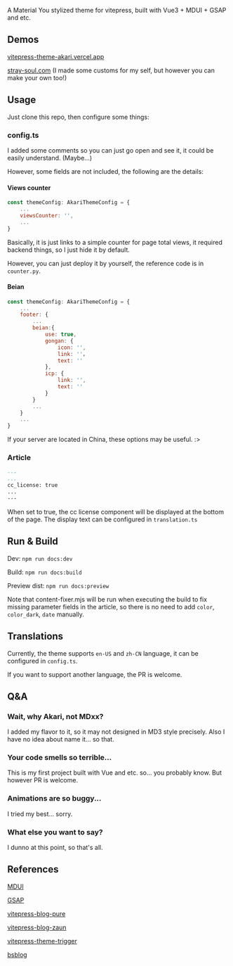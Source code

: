 A Material You stylized theme for vitepress, built with Vue3 + MDUI + GSAP and etc.


## Demos

[vitepress-theme-akari.vercel.app](https://vitepress-theme-akari.vercel.app)

[stray-soul.com](https://stray-soul.com) (I made some customs for my self, but however you can make your own too!)

## Usage

Just clone this repo, then configure some things:

### config.ts

I added some comments so you can just go open and see it, it could be easily understand. (Maybe...)

However, some fields are not included, the following are the details:

#### Views counter

```js
const themeConfig: AkariThemeConfig = {
    ...
    viewsCounter: '',
    ...
}

```

Basically, it is just links to a simple counter for page total views, it required backend things, so I just hide it by default.

However, you can just deploy it by yourself, the reference code is in `counter.py`.


#### Beian

```js
const themeConfig: AkariThemeConfig = {
    ...
    footer: {
        ...
        beian:{
            use: true,
            gongan: {
                icon: '',
                link: ''，
                text: ''
            },
            icp: {
                link: '',
                text: ''
            }
        }
        ...
    }
    ...
}

```

If your server are located in China, these options may be useful. :>

### Article

```md
---
...
cc_license: true
...
---
```

When set to true, the cc license component will be displayed at the bottom of the page. The display text can be configured in `translation.ts`


## Run & Build

Dev: `npm run docs:dev`

Build: `npm run docs:build`

Preview dist: `npm run docs:preview`

Note that content-fixer.mjs will be run when executing the build to fix missing parameter fields in the article, so there is no need to add `color`, `color_dark`, `date` manually.


## Translations

Currently, the theme supports `en-US` and `zh-CN` language, it can be configured in `config.ts`.

If you want to support another language, the PR is welcome.


## Q&A

### Wait, why Akari, not MDxx?

I added my flavor to it, so it may not designed in MD3 style precisely. Also I have no idea about name it... so that.

### Your code smells so terrible...

This is my first project built with Vue and etc. so... you probably know. But however PR is welcome.

### Animations are so buggy...

I tried my best... sorry.

### What else you want to say?

I dunno at this point, so that's all.

## References

[MDUI](https://mdui.org/)

[GSAP](https://gsap.com/)

[vitepress-blog-pure](https://github.com/airene/vitepress-blog-pure)

[vitepress-blog-zaun](https://github.com/clark-cui/vitepress-blog-zaun)

[vitepress-theme-trigger](https://github.com/laplacetw/vitepress-theme-trigger)

[bsblog](https://github.com/bsdayo/blog)

